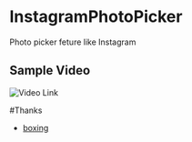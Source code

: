 # InstagramPhotoPicker

Photo picker feture like Instagram


## Sample Video
![Video Link](http://weibo.com/tv/v/ElYeFD8mc?fid=1034:78a2da645d41bd0f047a6bb55bd71e47)


#Thanks
- [boxing](https://github.com/Bilibili/boxing)
